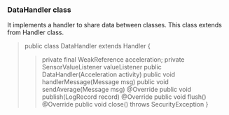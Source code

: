 <h3>DataHandler class</h3>

<p>It implements a handler to share data between classes. This class extends from Handler class.</p>

> public class DataHandler extends Handler {
>> private final WeakReference<Acceleration> acceleration;
>> private SensorValueListener valueListener
>> public DataHandler(Acceleration activity)
>> public void handlerMessage(Message msg)
>> public void sendAverage(Message msg)
>> @Override
>> public void publish(LogRecord record)
>> @Override
>> public void flush()
>> @Override
>> public void close() throws SecurityException
> }